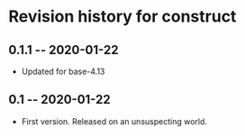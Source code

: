# Revision history for construct

## 0.1.1 -- 2020-01-22

* Updated for base-4.13

## 0.1 -- 2020-01-22

* First version. Released on an unsuspecting world.
